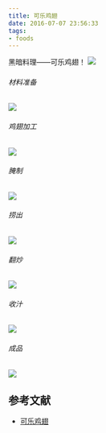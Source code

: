 ```yaml
---
title: 可乐鸡翅
date: 2016-07-07 23:56:33
tags: 
- foods
---
```



黑暗料理——可乐鸡翅！
![](http://7xtixz.com1.z0.glb.clouddn.com/blog/chickenWings/5.JPG)
<!-- more -->

###### 材料准备
![](http://7xtixz.com1.z0.glb.clouddn.com/blog/chickenWings/1.JPG)

###### 鸡翅加工
![](http://7xtixz.com1.z0.glb.clouddn.com/blog/chickenWings/2.JPG)

###### 腌制
![](http://7xtixz.com1.z0.glb.clouddn.com/blog/chickenWings/3.JPG)

###### 捞出
![](http://7xtixz.com1.z0.glb.clouddn.com/blog/chickenWings/4.JPG)

###### 翻炒
![](http://7xtixz.com1.z0.glb.clouddn.com/blog/chickenWings/6.jpg)

###### 收汁
![](http://7xtixz.com1.z0.glb.clouddn.com/blog/chickenWings/7.jpg)

###### 成品
![](http://7xtixz.com1.z0.glb.clouddn.com/blog/chickenWings/5.JPG)

## 参考文献
* [可乐鸡翅](http://home.meishichina.com/recipe-16872.html)